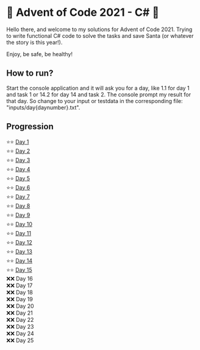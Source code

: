 ﻿# 🎄 Advent of Code 2021 - C# 🎄

Hello there, and welcome to my solutions for Advent of Code 2021. Trying to write functional C# code to solve the tasks and save Santa (or whatever the story is this year!).

Enjoy, be safe, be healthy!

## How to run?
Start the console application and it will ask you for a day, like 1.1 for day 1 and task 1 or 14.2 for day 14 and task 2. 
The console prompt my result for that day. 
So change to your input or testdata in the corresponding file: "inputs/day{daynumber}.txt".

## Progression
:star::star: [Day 1](/AoC2021/Day01.cs) \
:star::star: [Day 2](/AoC2021/Day02.cs) \
:star::star: [Day 3](/AoC2021/Day03.cs) \
:star::star: [Day 4](/AoC2021/Day04.cs) \
:star::star: [Day 5](/AoC2021/Day05.cs)\
:star::star: [Day 6](/AoC2021/Day06.cs)\
:star::star: [Day 7](/AoC2021/Day07.cs)\
:star::star: [Day 8](/AoC2021/Day08.cs)\
:star::star: [Day 9](/AoC2021/Day09.cs)\
:star::star: [Day 10](/AoC2021/Day10.cs)\
:star::star: [Day 11](/AoC2021/Day11.cs)\
:star::star: [Day 12](/AoC2021/Day12.cs)\
:star::star: [Day 13](/AoC2021/Day13.cs)\
:star::star: [Day 14](/AoC2021/Day14.cs)\
:star::star: [Day 15](/AoC2021/Day15.cs)\
:x::x: Day 16 \
:x::x: Day 17 \
:x::x: Day 18 \
:x::x: Day 19 \
:x::x: Day 20 \
:x::x: Day 21 \
:x::x: Day 22 \
:x::x: Day 23 \
:x::x: Day 24 \
:x::x: Day 25